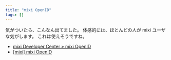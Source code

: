 ```yaml
---
title: "mixi OpenID"
tags: []
---
```


気がついたら、こんなん出てました。
体感的には、ほとんどの人が mixi ユーザな気がします。
これは使えそうですね。

- [mixi Developer Center » mixi OpenID](http://)
- [[mixi] mixi OpenID](http://mixi.jp/openid.pl)
